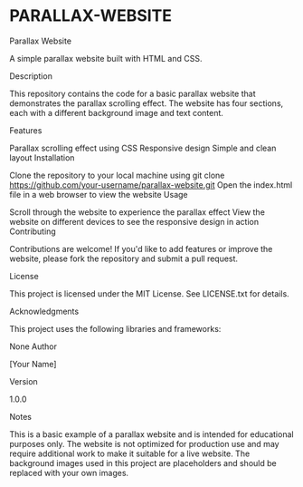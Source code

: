 # PARALLAX-WEBSITE

Parallax Website 

A simple parallax website built with HTML and CSS.

Description

This repository contains the code for a basic parallax website that demonstrates the parallax scrolling effect. The website has four sections, each with a different background image and text content.

Features

Parallax scrolling effect using CSS
Responsive design
Simple and clean layout
Installation

Clone the repository to your local machine using git clone https://github.com/your-username/parallax-website.git
Open the index.html file in a web browser to view the website
Usage

Scroll through the website to experience the parallax effect
View the website on different devices to see the responsive design in action
Contributing

Contributions are welcome! If you'd like to add features or improve the website, please fork the repository and submit a pull request.

License

This project is licensed under the MIT License. See LICENSE.txt for details.

Acknowledgments

This project uses the following libraries and frameworks:

None
Author

[Your Name]

Version

1.0.0

Notes

This is a basic example of a parallax website and is intended for educational purposes only.
The website is not optimized for production use and may require additional work to make it suitable for a live website.
The background images used in this project are placeholders and should be replaced with your own images.
